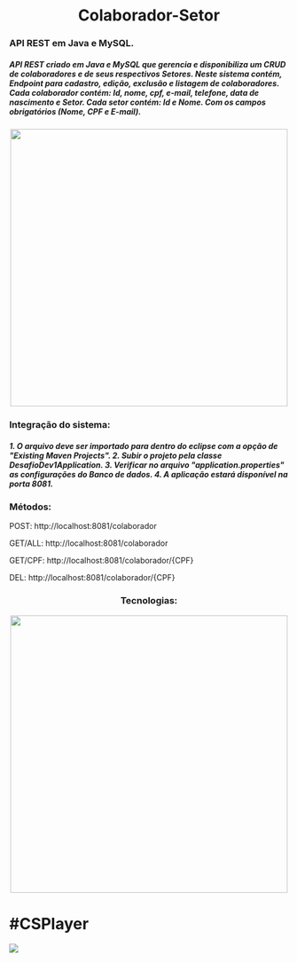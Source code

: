 <div align="center">
  <h1>Colaborador-Setor</h1>
</div>

<h3>API REST em Java e MySQL.</h3>

<h5>
  API REST criado em Java e MySQL que gerencia e disponibiliza um CRUD de colaboradores e de seus respectivos Setores. 
Neste sistema contém, Endpoint para cadastro, edição, exclusão e listagem de colaboradores. 
Cada colaborador contém: Id, nome, cpf, e-mail, telefone, data de nascimento e Setor.
Cada setor contém: Id e Nome.
Com os campos obrigatórios (Nome, CPF e E-mail).
</h5>

<div align="center">
<img src="https://user-images.githubusercontent.com/82176039/200175708-73dc7b24-b050-4976-9e1c-ef344dcc815a.jpg" width="500px"/>
</div>

<h3> Integração do sistema:</h3>
<h5>
1. O arquivo deve ser importado para dentro do eclipse com a opção de "Existing Maven Projects".
2. Subir o projeto pela classe DesafioDev1Application.
3. Verificar no arquivo "application.properties" as configurações do Banco de dados.
4. A aplicação estará disponível na porta 8081.
</h5>

<h3> Métodos:</h3>

POST: http://localhost:8081/colaborador
 
GET/ALL: http://localhost:8081/colaborador
  
GET/CPF: http://localhost:8081/colaborador/{CPF}

DEL: http://localhost:8081/colaborador/{CPF}


<div align="center">
 <h3>Tecnologias: </h3>
<img src="https://user-images.githubusercontent.com/82176039/200175684-d4bec1c6-d41f-4a94-82d8-90b660477c4c.png" width="500px"/>
</div>

<div  width="50px">
<h1>#CSPlayer</h1>
<img src="https://github.com/AngeloChiarella/Agenda-Contatos/blob/main/000.gif"/>
</div>
